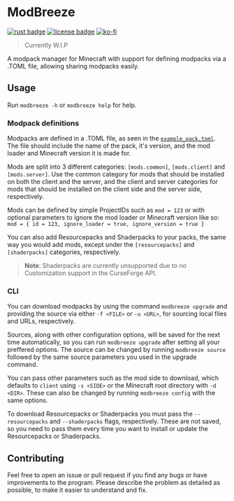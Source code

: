 # ModBreeze
[![rust badge](https://img.shields.io/static/v1?label=Made%20with&message=Rust&style=for-the-badge&logo=rust&labelColor=e82833&color=b11522)](https://www.rust-lang.org/)
[![license badge](https://img.shields.io/github/license/Mr1cecream/ModBreeze?style=for-the-badge)](https://github.com/Mr1cecream/ModBreeze/blob/main/LICENSE)
[![ko-fi](https://ko-fi.com/img/githubbutton_sm.svg)](https://ko-fi.com/N4N1GB1UR)

> Currently W.I.P

A modpack manager for Minecraft with support for defining modpacks via a .TOML file, allowing sharing modpacks easily.

## Usage
Run `modbreeze -h` or `modbreeze help` for help.

### Modpack definitions
Modpacks are defined in a .TOML file, as seen in the [`example_pack.toml`](example_pack.toml).
The file should include the name of the pack, it's version, and the mod loader and Minecraft version it is made for.

Mods are split into 3 different categories: `[mods.common]`, `[mods.client]` and `[mods.server]`.
Use the common category for mods that should be installed on both the client and the server,
and the client and server categories for mods that should be installed on the client side and the server side, respectively.

Mods can be defined by simple ProjectIDs such as `mod = 123`
or with optional parameters to ignore the mod loader or Minecraft version like so:
`mod = { id = 123, ignore_loader = true, ignore_version = true }`

You can also add Resourcepacks and Shaderpacks to your packs,
the same way you would add mods, except under the `[resourcepacks]` and `[shaderpacks]` categories, respectively.
> **Note**: Shaderpacks are currently unsupported due to no Customization support in the CurseForge API.

### CLI
You can download modpacks by using the command `modbreeze upgrade` and providing the source via either `-f <FILE>` or `-u <URL>`,
for sourcing local files and URLs, respectively.

Sources, along with other configuration options, will be saved for the next time automatically, so you can run `modbreeze upgrade` after setting all your preffered options. The source can be changed by running `modbreeze source` followed by the same source parameters you used in the upgrade command.

You can pass other parameters such as the mod side to download, which defaults to `client` using `-s <SIDE>` or the Minecraft root directory with `-d <DIR>`. These can also be changed by running `modbreeze config` with the same options.

To download Resourcepacks or Shaderpacks you must pass the `--resourcepacks` and `--shaderpacks` flags, respectively.
These are not saved, so you need to pass them every time you want to install or update the Resourcepacks or Shaderpacks.

## Contributing
Feel free to open an issue or pull request if you find any bugs or have improvements to the program.
Please describe the problem as detailed as possible, to make it easier to understand and fix.
